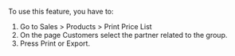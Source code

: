 To use this feature, you have to:

1.  Go to Sales \> Products \> Print Price List
2.  On the page Customers select the partner related to the group.
3.  Press Print or Export.
